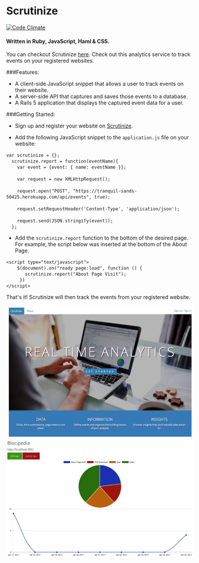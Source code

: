 # Scrutinize
[![Code Climate](https://codeclimate.com/repos/588fecfe03e89e1553004f2a/badges/673cffcfcb5767980e05/gpa.svg)](https://codeclimate.com/repos/588fecfe03e89e1553004f2a/feed)
#### Written in Ruby, JavaScript, Haml & CSS.

You can checkout Scrutinize [here](https://tranquil-sands-50425.herokuapp.com/). Check out this analytics service to track events on your registered websites.

###Features:

* A client-side JavaScript snippet that allows a user to track events on their website.
* A server-side API that captures and saves those events to a database.
* A Rails 5 application that displays the captured event data for a user.

###Getting Started:

* Sign up and register your website on [Scrutinize](http://tranquil-sands-50425.herokuapp.com/).

* Add the following JavaScript snippet to the `application.js` file on your website:

```
var scrutinize = {};
  scrutinize.report = function(eventName){
    var event = {event: { name: eventName }};

    var request = new XMLHttpRequest();

    request.open("POST", "https://tranquil-sands-50425.herokuapp.com/api/events", true);

    request.setRequestHeader('Content-Type', 'application/json');

    request.send(JSON.stringify(event));
  };
```
* Add the `scrutinize.report` function to the bottom of the desired page. For example, the script below was inserted at the bottom of the About Page.

```
<script type="text/javascript">
    $(document).on("ready page:load", function () {
       scrutinize.report("About Page Visit");
     })
</script>
```
That's it! Scrutinize will then track the events from your registered website.

![Home Screenshot](app/assets/images/Home.png)
![Screenshot](app/assets/images/Scrutinize.png)
